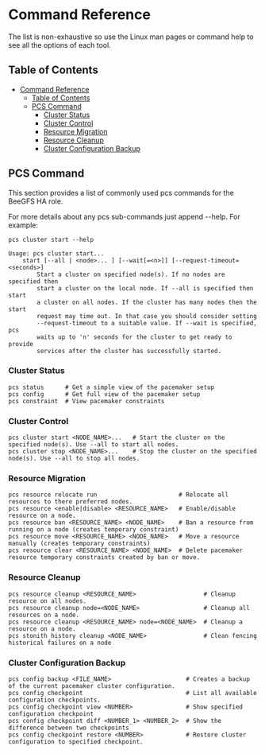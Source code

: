 <a name="command-reference"></a>
# Command Reference

The list is non-exhaustive so use the Linux man pages or command help to see all the options of each tool.

<a name="table-of-contents"></a>
## Table of Contents

- [Command Reference](#command-reference)
  - [Table of Contents](#table-of-contents)
  - [PCS Command](#pcs-command)
    - [Cluster Status](#cluster-status)
    - [Cluster Control](#cluster-control)
    - [Resource Migration](#resource-migration)
    - [Resource Cleanup](#resource-cleanup)
    - [Cluster Configuration Backup](#cluster-configuration-backup)

<a name="pcs-command"></a>
## PCS Command

This section provides a list of commonly used pcs commands for the BeeGFS HA role.

For more details about any pcs sub-commands just append --help. For example:

    pcs cluster start --help

    Usage: pcs cluster start...
        start [--all | <node>... ] [--wait[=<n>]] [--request-timeout=<seconds>]
            Start a cluster on specified node(s). If no nodes are specified then
            start a cluster on the local node. If --all is specified then start
            a cluster on all nodes. If the cluster has many nodes then the start
            request may time out. In that case you should consider setting
            --request-timeout to a suitable value. If --wait is specified, pcs
            waits up to 'n' seconds for the cluster to get ready to provide
            services after the cluster has successfully started.

<a name="cluster-status"></a>
### Cluster Status

    pcs status      # Get a simple view of the pacemaker setup
    pcs config      # Get full view of the pacemaker setup
    pcs constraint  # View pacemaker constraints

<a name="cluster-control"></a>
### Cluster Control

    pcs cluster start <NODE_NAME>...   # Start the cluster on the specified node(s). Use --all to start all nodes.
    pcs cluster stop <NODE_NAME>...    # Stop the cluster on the specified node(s). Use --all to stop all nodes.

<a name="resource-migration"></a>
### Resource Migration

    pcs resource relocate run                       # Relocate all resources to there preferred nodes.
    pcs resource <enable|disable> <RESOURCE_NAME>   # Enable/disable resource on a node.
    pcs resource ban <RESOURCE_NAME> <NODE_NAME>    # Ban a resource from running on a node (creates temporary constraint)
    pcs resource move <RESOURCE_NAME> <NODE_NAME>   # Move a resource manually (creates temporary constraints)
    pcs resource clear <RESOURCE_NAME> <NODE_NAME>  # Delete pacemaker resource temporary constraints created by ban or move.

<a name="resource-cleanup"></a>
### Resource Cleanup

    pcs resource cleanup <RESOURCE_NAME>                   # Cleanup resource on all nodes.
    pcs resource cleanup node=<NODE_NAME>                  # Cleanup all resources on a node.
    pcs resource cleanup <RESOURCE_NAME> node=<NODE_NAME>  # Cleanup a resource on a node.
    pcs stonith history cleanup <NODE_NAME>                # Clean fencing historical failures on a node

<a name="cluster-configuration-backup"></a>
### Cluster Configuration Backup

    pcs config backup <FILE_NAME>                     # Creates a backup of the current pacemaker cluster configuration.
    pcs config checkpoint                             # List all available configuration checkpoints.
    pcs config checkpoint view <NUMBER>               # Show specified configuration checkpoint
    pcs config checkpoint diff <NUMBER_1> <NUMBER_2>  # Show the difference between two checkpoints
    pcs config checkpoint restore <NUMBER>            # Restore cluster configuration to specified checkpoint.
